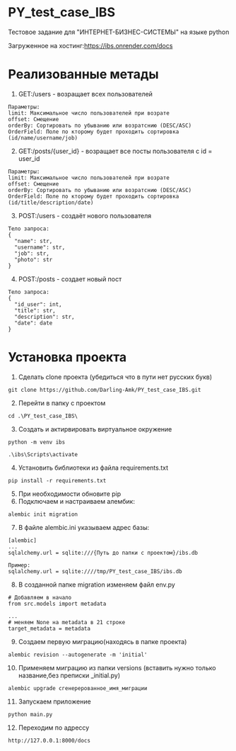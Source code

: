 # PY_test_case_IBS
Тестовое задание для "ИНТЕРНЕТ-БИЗНЕС-СИСТЕМЫ" на языке python

Загруженное на хостинг:https://ibs.onrender.com/docs


# Реализованные метады
1. GET:/users - возращает всех пользователей
```
Параметры:
limit: Максимальное число пользователей при возрате 
offset: Смещение
orderBy: Сортировать по убыванию или возратснию (DESC/ASC)
OrderField: Поле по кторому будет проходить сортировка (id/name/username/job)
```
2. GET:/posts/{user_id} - возращает все посты пользователя с id = user_id
```
Параметры:
limit: Максимальное число пользователей при возрате 
offset: Смещение
orderBy: Сортировать по убыванию или возратснию (DESC/ASC)
OrderField: Поле по кторому будет проходить сортировка (id/title/description/date)
```
3. POST:/users - создаёт нового пользователя
```
Тело запроса:
{
  "name": str,
  "username": str,
  "job": str,
  "photo": str
}
```
4. POST:/posts - создает новый пост
```
Тело запроса:
{
  "id_user": int,
  "title": str,
  "description": str,
  "date": date
}
```
# Установка проекта
1. Сделать clone проекта (убедиться что в пути нет русских букв)
```
git clone https://github.com/Darling-Amk/PY_test_case_IBS.git
```
2. Перейти в папку с проектом
```
cd .\PY_test_case_IBS\
```
3. Создать и актирвировать виртуальное окружение
```
python -m venv ibs
```
```
.\ibs\Scripts\activate
```
4. Установить библиотеки из файла requirements.txt
```
pip install -r requirements.txt
```
5. При необходимости обновите pip
6. Подключаем и настраиваем алембик:
```
alembic init migration
```
7. В файле alembic.ini указываем адрес базы:
```
[alembic]
...
sqlalchemy.url = sqlite:///{Путь до папки с проектом}/ibs.db

Пример:
sqlalchemy.url = sqlite:////tmp/PY_test_case_IBS/ibs.db
```
8. В созданной папке migration изменяем файл env.py 
```
# Добавляем в начало
from src.models import metadata

...
# меняем None на metadata в 21 строке
target_metadata = metadata
```
9. Создаем первую миграцию(находясь в папке проекта)
```
alembic revision --autogenerate -m 'initial'
```

10. Применяем миграцию из папки versions (вставить нужно только название,без преписки \_initial.py)
```
alembic upgrade сгенерерованное_имя_миграции
```
11. Запускаем приложение
```
python main.py
```
12. Переходим по адрессу 
```
http://127.0.0.1:8000/docs
```
